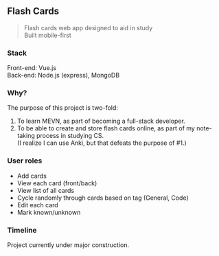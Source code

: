 ## Flash Cards

> Flash cards web app designed to aid in study  
> Built mobile-first

### Stack
Front-end: Vue.js  
Back-end: Node.js (express), MongoDB  

### Why?
The purpose of this project is two-fold:
1. To learn MEVN, as part of becoming a full-stack developer.
2. To be able to create and store flash cards online, as part of my note-taking process in studying CS.  
(I realize I can use Anki, but that defeats the purpose of #1.)

### User roles
- Add cards
- View each card (front/back)
- View list of all cards
- Cycle randomly through cards based on tag (General, Code)
- Edit each card
- Mark known/unknown

### Timeline
Project currently under major construction.
